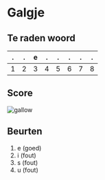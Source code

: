 # Galgje

## Te raden woord

|.|.|e|.|.|.|.|.|
|-|-|-|-|-|-|-|-|
|1|2|3|4|5|6|7|8|

## Score
![gallow](./images/4.png)

## Beurten
1. e (goed)
2. i (fout)
3. s (fout)
4. u (fout)